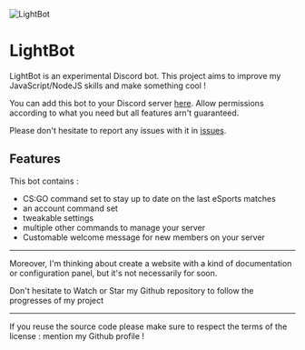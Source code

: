 ![LightBot](https://i.imgur.com/Z34m58j.jpg)

# LightBot
LightBot is an experimental Discord bot. This project aims to improve my JavaScript/NodeJS skills and make something cool !

You can add this bot to your Discord server [here](https://discordapp.com/api/oauth2/authorize?client_id=477880543858393128&permissions=1698163905&scope=bot). Allow permissions according to what you need but all features arn't guaranteed.

Please don't hesitate to report any issues with it in [issues](https://github.com/ArcLight4/lightbot/issues).

## Features
This bot contains :

- CS:GO command set to stay up to date on the last eSports matches
- an account command set
- tweakable settings
- multiple other commands to manage your server
- Customable welcome message for new members on your server

---------------------

Moreover, I'm thinking about create a website with a kind of documentation or configuration panel, but it's not necessarily for soon.

Don't hesitate to Watch or Star my Github repository to follow the progresses of my project

---------------------
If you reuse the source code please make sure to respect the terms of the license : mention my Github profile !

